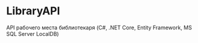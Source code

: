 # LibraryAPI
API рабочего места библиотекаря (C#, .NET Core, Entity Framework, MS SQL Server LocalDB)
